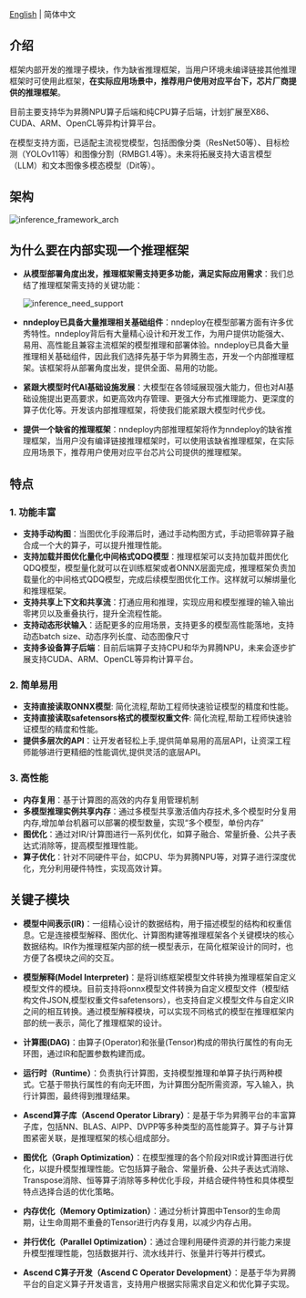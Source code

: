 
[English](README_INFERENCE_EN.md) | 简体中文

## 介绍

框架内部开发的推理子模块，作为缺省推理框架，当用户环境未编译链接其他推理框架时可使用此框架，**在实际应用场景中，推荐用户使用对应平台下，芯片厂商提供的推理框架**。

目前主要支持华为昇腾NPU算子后端和纯CPU算子后端，计划扩展至X86、CUDA、ARM、OpenCL等异构计算平台。

在模型支持方面，已适配主流视觉模型，包括图像分类（ResNet50等）、目标检测（YOLOv11等）和图像分割（RMBG1.4等）。未来将拓展支持大语言模型（LLM）和文本图像多模态模型（Dit等）。

## 架构

![inference_framework_arch](../../image/inference/inference_framework_arch.png)


## 为什么要在内部实现一个推理框架

- **从模型部署角度出发，推理框架需支持更多功能，满足实际应用需求**：我们总结了推理框架需支持的关键功能：

  ![inference_need_support](../../image/inference/inference_need_support.png)

- **nndeploy已具备大量推理相关基础组件**：nndeploy在模型部署方面有许多优秀特性。nndeploy背后有大量精心设计和开发工作，为用户提供功能强大、易用、高性能且兼容主流框架的模型推理和部署体验。nndeploy已具备大量推理相关基础组件，因此我们选择先基于华为昇腾生态，开发一个内部推理框架。该框架将从部署角度出发，提供全面、易用的功能。

- **紧跟大模型时代AI基础设施发展**：大模型在各领域展现强大能力，但也对AI基础设施提出更高要求，如更高效内存管理、更强大分布式推理能力、更深度的算子优化等。开发该内部推理框架，将使我们能紧跟大模型时代步伐。

- **提供一个缺省的推理框架**：nndeploy内部推理框架将作为nndeploy的缺省推理框架，当用户没有编译链接推理框架时，可以使用该缺省推理框架，在实际应用场景下，推荐用户使用对应平台芯片公司提供的推理框架。

## 特点

### 1. 功能丰富

- **支持手动构图**：当图优化手段滞后时，通过手动构图方式，手动把零碎算子融合成一个大的算子，可以提升推理性能。
- **支持加载并图优化量化中间格式QDQ模型**：推理框架可以支持加载并图优化QDQ模型，模型量化就可以在训练框架或者ONNX层面完成，推理框架负责加载量化的中间格式QDQ模型，完成后续模型图优化工作。这样就可以解绑量化和推理框架。
- **支持共享上下文和共享流**：打通应用和推理，实现应用和模型推理的输入输出零拷贝以及重叠执行，提升全流程性能。
- **支持动态形状输入**：适配更多的应用场景，支持更多的模型高性能落地，支持动态batch size、动态序列长度、动态图像尺寸
- **支持多设备算子后端**：目前后端算子支持CPU和华为昇腾NPU，未来会逐步扩展支持CUDA、ARM、OpenCL等异构计算平台。

### 2. 简单易用

- **支持直接读取ONNX模型**: 简化流程,帮助工程师快速验证模型的精度和性能。
- **支持直接读取safetensors格式的模型权重文件**: 简化流程,帮助工程师快速验证模型的精度和性能。
- **提供多层次的API**：让开发者轻松上手,提供简单易用的高层API，让资深工程师能够进行更精细的性能调优,提供灵活的底层API。

### 3. 高性能

- **内存复用**：基于计算图的高效的内存复用管理机制
- **多模型推理实例共享内存**：通过多模型共享激活值内存技术,多个模型时分复用内存,增加单台机器可以部署的模型数量，实现“多个模型，单份内存”
- **图优化**：通过对IR/计算图进行一系列优化，如算子融合、常量折叠、公共子表达式消除等，提高模型推理性能。
- **算子优化**：针对不同硬件平台，如CPU、华为昇腾NPU等，对算子进行深度优化，充分利用硬件特性，实现高效计算。

## 关键子模块

- **模型中间表示(IR)**：一组精心设计的数据结构，用于描述模型的结构和权重信息。它是连接模型解释、图优化、计算图构建等推理框架各个关键模块的核心数据结构。IR作为推理框架内部的统一模型表示，在简化框架设计的同时，也方便了各模块之间的交互。

- **模型解释(Model Interpreter)**：是将训练框架模型文件转换为推理框架自定义模型文件的模块。目前支持将onnx模型文件转换为自定义模型文件（模型结构文件JSON,模型权重文件safetensors），也支持自定义模型文件与自定义IR之间的相互转换。通过模型解释模块，可以实现不同格式的模型在推理框架内部的统一表示，简化了推理框架的设计。

- **计算图(DAG)**：由算子(Operator)和张量(Tensor)构成的带执行属性的有向无环图，通过IR和配置参数构建而成。

- **运行时（Runtime）**：负责执行计算图，支持模型推理和单算子执行两种模式。它基于带执行属性的有向无环图，为计算图分配所需资源，写入输入，执行计算图，最终得到推理结果。

- **Ascend算子库（Ascend Operator Library）**：是基于华为昇腾平台的丰富算子库，包括NN、BLAS、AIPP、DVPP等多种类型的高性能算子。算子与计算图紧密关联，是推理框架的核心组成部分。

- **图优化（Graph Optimization）**：在模型推理的各个阶段对IR或计算图进行优化，以提升模型推理性能。它包括算子融合、常量折叠、公共子表达式消除、Transpose消除、恒等算子消除等多种优化手段，并结合硬件特性和具体模型特点选择合适的优化策略。

- **内存优化（Memory Optimization）**：通过分析计算图中Tensor的生命周期，让生命周期不重叠的Tensor进行内存复用，以减少内存占用。

- **并行优化（Parallel Optimization）**：通过合理利用硬件资源的并行能力来提升模型推理性能，包括数据并行、流水线并行、张量并行等并行模式。

- **Ascend C算子开发（Ascend C Operator Development）**：是基于华为昇腾平台的自定义算子开发语言，支持用户根据实际需求自定义和优化算子实现。

